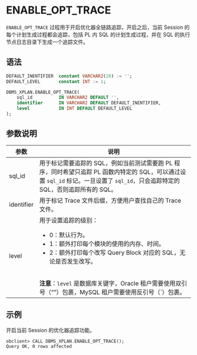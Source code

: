 # ENABLE_OPT_TRACE

`ENABLE_OPT_TRACE` 过程用于开启优化器全链路追踪，开启之后，当前 Session 的每个计划生成过程都会追踪，包括 PL 内 SQL 的计划生成过程，并在 SQL 的执行节点日志目录下生成一个追踪文件。

## 语法

```sql
DEFAULT_INENTIFIER  constant VARCHAR2(20) := '';
DEFAULT_LEVEL       constant INT := 1;

DBMS_XPLAN.ENABLE_OPT_TRACE(
    sql_id          IN VARCHAR2 DEFAULT '',
    identifier      IN VARCHAR2 DEFAULT DEFAULT_INENTIFIER,
    level           IN INT DEFAULT DEFAULT_LEVEL
);
```

## 参数说明

| 参数 | 说明 |
| --- | --- |
| sql_id | 用于标记需要追踪的 SQL，例如当前测试需要跑 PL 程序，同时希望只追踪 PL 函数内特定的 SQL，可以通过设置 `sql_id` 标记。一旦设置了 `sql_id`，只会追踪特定的 SQL，否则追踪所有的 SQL。 |
| identifier | 用于标记 Trace 文件后缀，方便用户查找自己的 Trace 文件。 |
| level | 用于设置追踪的级别：<ul> <li> 0：默认行为。</li> <li> 1：额外打印每个模块的使用的内存、时间。</li> <li> 2：额外打印每个改写 Query Block 对应的 SQL，无论是否发生改写。</li></ul> <br> **注意**：`level` 是数据库关键字，Oracle 租户需要使用双引号（“”）包裹，MySQL 租户需要使用反引号（`）包裹。 |

## 示例

开启当前 Session 的优化器追踪功能。

```shell
obclient> CALL DBMS_XPLAN.ENABLE_OPT_TRACE();
Query OK, 0 rows affected
```